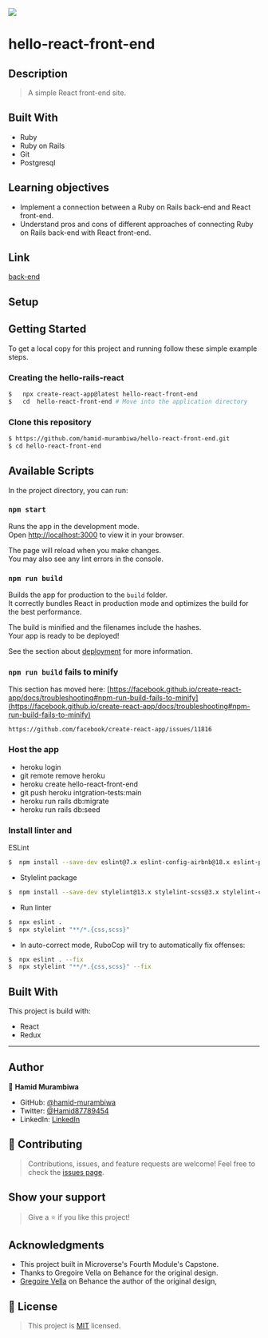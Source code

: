 ![](https://img.shields.io/badge/Microverse-blueviolet)

# hello-react-front-end
## Description
> A simple React front-end site.

## Built With

- Ruby
- Ruby on Rails
- Git
- Postgresql


## Learning objectives

- Implement a connection between a Ruby on Rails back-end and React front-end.
- Understand pros and cons of different approaches of connecting Ruby on Rails back-end with React front-end.

## Link

[back-end](https://github.com/hamid-murambiwa/hello-rails-back-end)

## Setup

## Getting Started

To get a local copy for this project and running follow these simple example steps.

### Creating the hello-rails-react

```bash
$   npx create-react-app@latest hello-react-front-end
$   cd  hello-react-front-end # Move into the application directory
```

### Clone this repository

```bash
$ https://github.com/hamid-murambiwa/hello-react-front-end.git
$ cd hello-react-front-end
```

## Available Scripts

In the project directory, you can run:

### `npm start`

Runs the app in the development mode.\
Open [http://localhost:3000](http://localhost:3000) to view it in your browser.

The page will reload when you make changes.\
You may also see any lint errors in the console.

### `npm run build`

Builds the app for production to the `build` folder.\
It correctly bundles React in production mode and optimizes the build for the best performance.

The build is minified and the filenames include the hashes.\
Your app is ready to be deployed!

See the section about [deployment](https://facebook.github.io/create-react-app/docs/deployment) for more information.

### `npm run build` fails to minify

This section has moved here: [https://facebook.github.io/create-react-app/docs/troubleshooting#npm-run-build-fails-to-minify](https://facebook.github.io/create-react-app/docs/troubleshooting#npm-run-build-fails-to-minify)

`https://github.com/facebook/create-react-app/issues/11816`

### Host the app

- heroku login 
- git remote remove heroku
- heroku create hello-react-front-end    
- git push heroku intgration-tests:main
- heroku run rails db:migrate 
- heroku run rails db:seed    

### Install linter and 

ESLint

```bash
$  npm install --save-dev eslint@7.x eslint-config-airbnb@18.x eslint-plugin-import@2.x eslint-plugin-jsx-a11y@6.x eslint-plugin-react@7.x eslint-plugin-react-hooks@4.x @babel/eslint-parser@7.x @babel/core@7.x  @babel/plugin-syntax-jsx@7.x  @babel/preset-react@7.x @babel/preset-react@7.x
```

- Stylelint package

```bash
$  npm install --save-dev stylelint@13.x stylelint-scss@3.x stylelint-config-standard@21.x stylelint-csstree-validator@1.x

```

- Run linter

```bash
$  npx eslint .
$  npx stylelint "**/*.{css,scss}" 
```

- In auto-correct mode, RuboCop will try to automatically fix offenses:

```bash
$  npx eslint . --fix
$  npx stylelint "**/*.{css,scss}" --fix 
```


## Built With

This project is build with:

- React
- Redux

---
## Author

👤 **Hamid Murambiwa**

- GitHub: [@hamid-murambiwa](https://github.com/hamid-murambiwa/)
- Twitter: [@Hamid87789454](https://twitter.com/Hamid87789454/)
- LinkedIn: [LinkedIn](https://linkedin.com/in/hamid-murambiwa/)

## 🤝 Contributing

>Contributions, issues, and feature requests are welcome!
>Feel free to check the [issues page](../../issues/).

## Show your support

>Give a ⭐️ if you like this project!

## Acknowledgments

- This project built in Microverse's Fourth Module's Capstone.
- Thanks to Gregoire Vella on Behance for the original design.
- [Gregoire Vella](https://www.behance.net/gregoirevella) on Behance the author of the original design,

## 📝 License

>This project is [MIT](./MIT.md) licensed.
